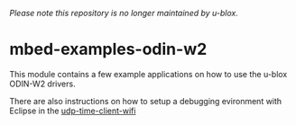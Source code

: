 *Please note this repository is no longer maintained by u-blox.*

# mbed-examples-odin-w2
This module contains a few example applications on how to use the u-blox ODIN-W2 drivers.

There are also instructions on how to setup a debugging evironment with Eclipse in the [udp-time-client-wifi](https://github.com/u-blox/mbed-examples-odin-w2)
